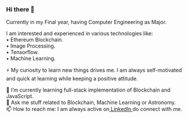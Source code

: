 ### Hi there 👋

Currently in my Final year, having Computer Engineering as Major.

I am interested and experienced in various technologies like: <br>
• Ethereum Blockchain. <br>
• Image Processing. <br>
• Tensorflow. <br>
• Machine Learning. <br>

⚡ My curiosity to learn new things drives me. I am always self-motivated and quick at learning while keeping a positive attitude. <br>

🌱 I’m currently learning full-stack implementation of Blockchain and JavaScript. <br>
💬 Ask me stuff related to Blockchain, Machine Learning or Astronomy. <br>
📫 How to reach me: I am always active on<a href="https://www.linkedin.com/in/kedar-kshatriya/"> Linkedln </a>do connect with me. <br>

<!--
**KedarKshatriya/KedarKshatriya** is a ✨ _special_ ✨ repository because its `README.md` (this file) appears on your GitHub profile.
Here are some ideas to get you started:
- 🔭 I’m currently working on ... 
- 🌱 I’m currently learning ...
- 👯 I’m looking to collaborate on ...
- 🤔 I’m looking for help with ...
- 😄 Pronouns: ...
- ⚡ Fun fact: ...
-->
